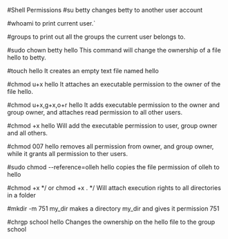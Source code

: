#Shell Permissions
#su betty 
changes betty to another user account

#whoami
to print current user.`

#groups
to print out all the groups the current user belongs to.

#sudo chown betty hello
This command will change the ownership of a file hello to betty.

#touch hello
It creates an empty text file named hello

#chmod u+x hello
It attaches an executable permission to the owner of the file hello.

#chmod u+x,g+x,o+r hello
It adds executable permission to the owner and group owner, and attaches read permission to all other users.

#chmod +x hello
Will add the executable permission to user, group owner and all others.

#chmod 007 hello
removes all permission from owner, and group owner, while it grants all permission to ther users.

#sudo chmod --reference=olleh hello
copies the file permission of olleh to hello

#chmod +x */ or chmod +x . */
Will attach execution rights to all directories in a folder

#mkdir -m 751 my_dir
makes a directory my_dir and gives it permission 751

#chrgp school hello
Changes the ownership on the hello file to the group school
